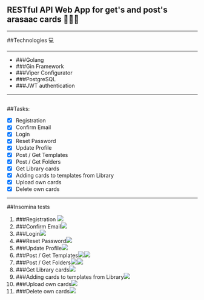 ## RESTful API Web App for get's and post's arasaac cards  📒📗📕
***
##Technologies 💻
***
- ###Golang
- ###Gin Framework
- ###Viper Configurator
- ###PostgreSQL
- ###JWT authentication
***
##
##Tasks:
- [x] Registration
- [x] Confirm Email
- [x] Login
- [x] Reset Password
- [x] Update Profile
- [x] Post / Get Templates
- [x] Post / Get Folders
- [x] Get Library cards
- [x] Adding cards to templates from Library
- [x] Upload own cards
- [x] Delete own cards
***
##Insomina tests

1. ###Registration <img src="./gitimages/Register.png">
2. ###Confirm Email<img src="./gitimages/Confirm.png">
3. ###Login<img src="./gitimages/Login.png">
4. ###Reset Password<img src="./gitimages/ResetPassword.png">
5. ###Update Profile<img src="./gitimages/Update.png">
6. ###Post / Get Templates<img src="./gitimages/PostTemp.png"><img src="./gitimages/GetTemp.png">
7. ###Post / Get Folders<img src="./gitimages/PostFolder.png"><img src="./gitimages/GetFolders.png">
8. ###Get Library cards<img src="./gitimages/GetLibrary.png">
9. ###Adding cards to templates from Library<img src="./gitimages/AddFromLibrary.png">
10. ###Upload own cards<img src="./gitimages/Upload.png">
11.  ###Delete own cards<img src="./gitimages/Delete.png">
